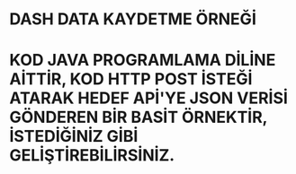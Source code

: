 # DASH DATA KAYDETME ÖRNEĞİ

# KOD JAVA PROGRAMLAMA DİLİNE AİTTİR, KOD HTTP POST İSTEĞİ ATARAK HEDEF APİ'YE JSON VERİSİ GÖNDEREN BİR BASİT ÖRNEKTİR, İSTEDİĞİNİZ GİBİ GELİŞTİREBİLİRSİNİZ.
